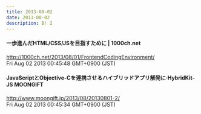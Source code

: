 ```yaml
---
title: 2013-08-02
date: 2013-08-02
description: B! 2
---
```


#### 一歩進んだHTML/CSS/JSを目指すために | 1000ch.net
http://1000ch.net/2013/08/01/FrontendCodingEnvironment/<br>
Fri Aug 02 2013 00:45:48 GMT+0900 (JST)<br>


#### JavaScriptとObjective-Cを連携させるハイブリッドアプリ解発に·HybridKit-JS MOONGIFT
http://www.moongift.jp/2013/08/20130801-2/<br>
Fri Aug 02 2013 00:45:34 GMT+0900 (JST)<br>


